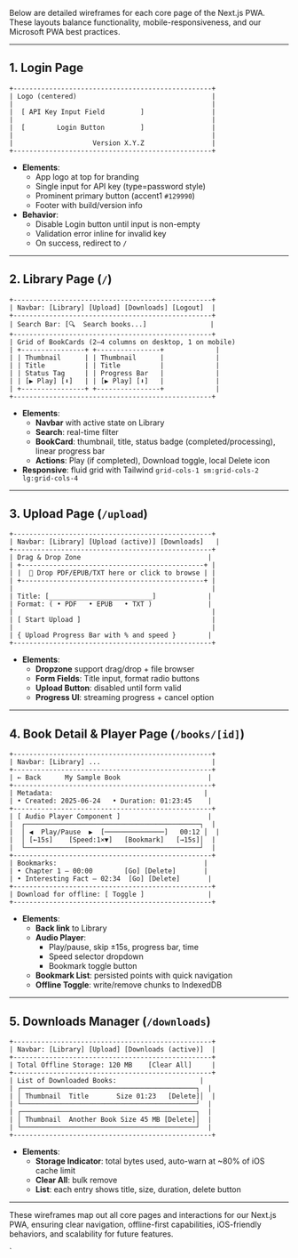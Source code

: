 Below are detailed wireframes for each core page of the Next.js PWA. These layouts balance functionality, mobile-responsiveness, and our Microsoft PWA best practices.

---

## 1. Login Page

```
+--------------------------------------------------+
| Logo (centered)                                  |
|                                                  |
|  [ API Key Input Field         ]                 |
|                                                  |
|  [        Login Button         ]                 |
|                                                  |
|                    Version X.Y.Z                 |
+--------------------------------------------------+
```

- **Elements**:
  - App logo at top for branding
  - Single input for API key (type=password style)
  - Prominent primary button (accent1 `#129990`)
  - Footer with build/version info
- **Behavior**:
  - Disable Login button until input is non-empty
  - Validation error inline for invalid key
  - On success, redirect to `/`

---

## 2. Library Page (`/`)

```
+--------------------------------------------------+
| Navbar: [Library] [Upload] [Downloads] [Logout]  |
+--------------------------------------------------+
| Search Bar: [🔍  Search books...]                |
+--------------------------------------------------+
| Grid of BookCards (2–4 columns on desktop, 1 on mobile)
| +----------------+ +----------------+             |
| | Thumbnail      | | Thumbnail      |             |
| | Title          | | Title          |             |
| | Status Tag     | | Progress Bar   |             |
| | [▶ Play] [⬇]   | | [▶ Play] [⬇]   |             |
| +----------------+ +----------------+             |
+--------------------------------------------------+
```

- **Elements**:
  - **Navbar** with active state on Library
  - **Search**: real-time filter
  - **BookCard**: thumbnail, title, status badge (completed/processing), linear progress bar
  - **Actions**: Play (if completed), Download toggle, local Delete icon
- **Responsive**: fluid grid with Tailwind `grid-cols-1 sm:grid-cols-2 lg:grid-cols-4`

---

## 3. Upload Page (`/upload`)

```
+--------------------------------------------------+
| Navbar: [Library] [Upload (active)] [Downloads]   |
+--------------------------------------------------+
| Drag & Drop Zone                                |
| +----------------------------------------------+ |
| |  📂 Drop PDF/EPUB/TXT here or click to browse | |
| +----------------------------------------------+ |
|                                                  |
| Title: [__________________________]             |
| Format: ( • PDF   • EPUB   • TXT )              |
|                                                  |
| [ Start Upload ]                                 |
|                                                  |
| { Upload Progress Bar with % and speed }        |
+--------------------------------------------------+
```

- **Elements**:
  - **Dropzone** support drag/drop + file browser
  - **Form Fields**: Title input, format radio buttons
  - **Upload Button**: disabled until form valid
  - **Progress UI**: streaming progress + cancel option

---

## 4. Book Detail & Player Page (`/books/[id]`)

```
+--------------------------------------------------+
| Navbar: [Library] ...                            |
+--------------------------------------------------+
| ← Back      My Sample Book                      |
+--------------------------------------------------+
| Metadata:                                      |
| • Created: 2025‑06‑24   • Duration: 01:23:45    |
+--------------------------------------------------+
| [ Audio Player Component ]                      |
|  ┌────────────────────────────────────────────┐  |
|  │ ◀  Play/Pause  ▶  [───────────────]   00:12 │  |
|  │ [←15s]    [Speed:1×▼]   [Bookmark]   [→15s]│  |
|  └────────────────────────────────────────────┘  |
+--------------------------------------------------+
| Bookmarks:                                     |
| • Chapter 1 – 00:00        [Go] [Delete]       |
| • Interesting Fact – 02:34  [Go] [Delete]       |
+--------------------------------------------------+
| Download for offline: [ Toggle ]                |
+--------------------------------------------------+
```

- **Elements**:
  - **Back link** to Library
  - **Audio Player**:
    - Play/pause, skip ±15s, progress bar, time
    - Speed selector dropdown
    - Bookmark toggle button
  - **Bookmark List**: persisted points with quick navigation
  - **Offline Toggle**: write/remove chunks to IndexedDB

---

## 5. Downloads Manager (`/downloads`)

```
+--------------------------------------------------+
| Navbar: [Library] [Upload] [Downloads (active)]  |
+--------------------------------------------------+
| Total Offline Storage: 120 MB    [Clear All]     |
+--------------------------------------------------+
| List of Downloaded Books:                     |
| ┌────────────────────────────────────────────┐  |
| │ Thumbnail  Title       Size 01:23   [Delete]│  |
| └────────────────────────────────────────────┘  |
| ┌────────────────────────────────────────────┐  |
| │ Thumbnail  Another Book Size 45 MB [Delete]│  |
| └────────────────────────────────────────────┘  |
+--------------------------------------------------+
```

- **Elements**:
  - **Storage Indicator**: total bytes used, auto-warn at \~80% of iOS cache limit
  - **Clear All**: bulk remove
  - **List**: each entry shows title, size, duration, delete button

---

These wireframes map out all core pages and interactions for our Next.js PWA, ensuring clear navigation, offline-first capabilities, iOS-friendly behaviors, and scalability for future features.

\`
